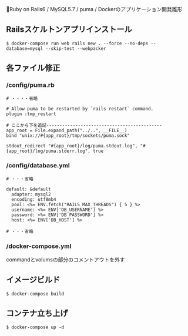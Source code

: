 Ruby on Rails6 / MySQL5.7 / puma / Dockerのアプリケーション開発雛形

## Railsスケルトンアプリインストール

```
$ docker-compose run web rails new . --force --no-deps --database=mysql --skip-test --webpacker
```

## 各ファイル修正

### /config/puma.rb

```
# ・・・・省略

# Allow puma to be restarted by `rails restart` command.
plugin :tmp_restart

# ここから下を追記--------------------------------------------
app_root = File.expand_path("../..", __FILE__)
bind "unix://#{app_root}/tmp/sockets/puma.sock"

stdout_redirect "#{app_root}/log/puma.stdout.log", "#{app_root}/log/puma.stderr.log", true
```

### /config/database.yml

```
# ・・・省略

default: &default
  adapter: mysql2
  encoding: utf8mb4
  pool: <%= ENV.fetch("RAILS_MAX_THREADS") { 5 } %>
  username: <%= ENV['DB_USERNAME'] %>
  password: <%= ENV['DB_PASSWORD'] %>
  host: <%= ENV['DB_HOST'] %>

# ・・・省略
```

### /docker-compose.yml

commandとvolumsの部分のコメントアウトを外す

## イメージビルド

```
$ docker-compose build
```

## コンテナ立ち上げ
```
$ docker-compose up -d
```
